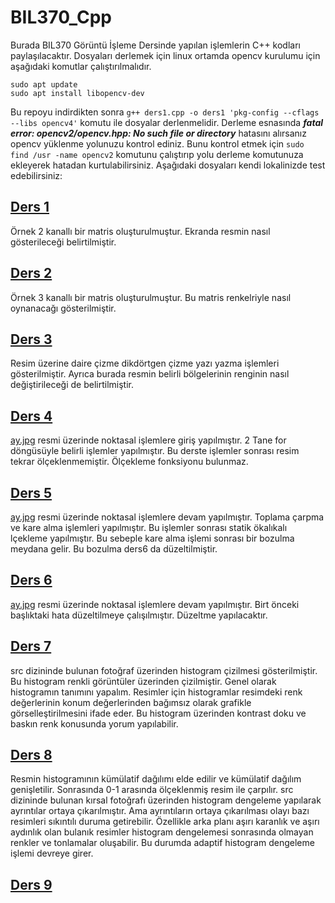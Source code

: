# BIL370_Cpp

Burada BIL370 Görüntü İşleme Dersinde yapılan işlemlerin C++ kodları paylaşılacaktır. Dosyaları derlemek için linux ortamda opencv kurulumu için aşağıdaki komutlar çalıştırılmalıdır.
```
sudo apt update
sudo apt install libopencv-dev
```

Bu repoyu indirdikten sonra `g++ ders1.cpp -o ders1 'pkg-config --cflags --libs opencv4'` komutu ile dosyalar derlenmelidir. Derleme esnasında _**fatal error: opencv2/opencv.hpp: No such file or directory**_
 hatasını alırsanız opencv yüklenme yolunuzu kontrol ediniz. Bunu kontrol etmek için `sudo find /usr -name opencv2` komutunu çalıştırıp yolu derleme komutunuza ekleyerek hatadan kurtulabilirsiniz.
Aşağıdaki dosyaları kendi lokalinizde test edebilirsiniz:

## [ Ders 1](https://github.com/hamza37yavuz/BIL370_Cpp/blob/main/ders1.cpp)
Örnek 2 kanallı bir matris oluşturulmuştur. Ekranda resmin nasıl gösterileceği belirtilmiştir.

## [Ders 2](https://github.com/hamza37yavuz/BIL370_Cpp/blob/main/ders2.cpp)
Örnek 3 kanallı bir matris oluşturulmuştur. Bu matris renkelriyle nasıl oynanacağı gösterilmiştir.

## [Ders 3](https://github.com/hamza37yavuz/BIL370_Cpp/blob/main/ders3.cpp)
Resim üzerine daire çizme dikdörtgen çizme yazı yazma işlemleri gösterilmiştir. Ayrıca burada resmin belirli bölgelerinin renginin nasıl değiştirileceği de belirtilmiştir.

## [Ders 4](https://github.com/hamza37yavuz/BIL370_Cpp/blob/main/ders4.cpp)
[ay.jpg](https://github.com/hamza37yavuz/BIL370_Cpp/blob/main/ay.jpg) resmi üzerinde noktasal işlemlere giriş yapılmıştır. 2 Tane for döngüsüyle belirli işlemler yapılmıştır. Bu derste işlemler sonrası resim tekrar ölçeklenmemiştir. Ölçekleme fonksiyonu bulunmaz.

## [Ders 5](https://github.com/hamza37yavuz/BIL370_Cpp/blob/main/ders5.cpp)
[ay.jpg](https://github.com/hamza37yavuz/BIL370_Cpp/blob/main/ay.jpg) resmi üzerinde noktasal işlemlere devam yapılmıştır. Toplama çarpma ve kare alma işlemleri yapılmıştır. Bu işlemler sonrası statik ökalıkalı
lçekleme yapılmıştır. Bu sebeple kare alma işlemi sonrası bir bozulma meydana gelir. Bu bozulma ders6 da düzeltilmiştir.

## [Ders 6](https://github.com/hamza37yavuz/BIL370_Cpp/blob/main/ders6.cpp)
[ay.jpg](https://github.com/hamza37yavuz/BIL370_Cpp/blob/main/ay.jpg) resmi üzerinde noktasal işlemlere devam yapılmıştır. Birt önceki başlıktaki hata düzeltilmeye çalışılmıştır. Düzeltme yapılacaktır.

## [Ders 7](https://github.com/hamza37yavuz/BIL370_Cpp/blob/main/ders7.cpp)
src dizininde bulunan fotoğraf üzerinden histogram çizilmesi gösterilmiştir. Bu histogram renkli görüntüler üzerinden çizilmiştir. Genel olarak histogramın tanımını yapalım.
Resimler için histogramlar resimdeki renk değerlerinin konum değerlerinden bağımsız olarak grafikle görselleştirilmesini ifade eder. Bu histogram üzerinden kontrast doku ve baskın renk konusunda yorum yapılabilir.

## [Ders 8](https://github.com/hamza37yavuz/BIL370_Cpp/blob/main/ders8.cpp)
Resmin histogramının kümülatif dağılımı elde edilir ve kümülatif dağılım genişletilir. Sonrasında 0-1 arasında ölçeklenmiş resim ile çarpılır. src dizininde bulunan kırsal fotoğrafı üzerinden histogram dengeleme yapılarak ayrıntılar ortaya çıkarılmıştır. Ama ayrıntıların ortaya çıkarılması olayı bazı resimleri sıkıntılı duruma getirebilir. Özellikle arka planı aşırı karanlık ve aşırı aydınlık olan bulanık resimler histogram dengelemesi sonrasında olmayan renkler ve tonlamalar oluşabilir. Bu durumda adaptif histogram dengeleme işlemi devreye girer.

## [Ders 9](https://github.com/hamza37yavuz/BIL370_Cpp/blob/main/ders9.cpp)
